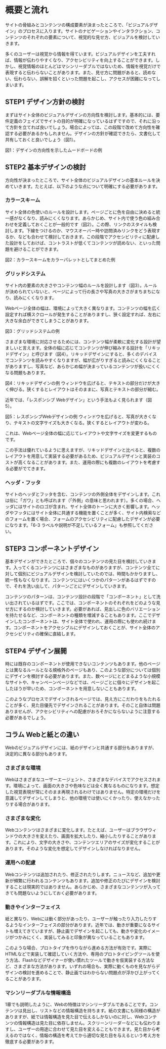 # 概要と流れ

サイトの骨組みとコンテンツの構成要素が決まったところで、「ビジュアルデザイン」のプロセスに入ります。サイトのナビゲーションやインタラクション、コンテンツのそれぞれの要素について、視覚的な見せ方、ビジュアルを検討していきます。

多くのユーザーは視覚から情報を得ています。ビジュアルデザインを工夫すれば、情報が伝わりやすくなり、アクセシビリティを向上することができます。しかし、視覚情報のほとんどはマシンリーダブルではないため、情報を視覚だけで表現すると伝わらないことがあります。また、見せ方に問題があると、読めない、伝わらない、誤解を招くといった問題を起こし、アクセスが困難になってしまいます。

## STEP1 デザイン方針の検討

まずはサイト全体のビジュアルデザインの方向性を検討します。基本的には、要件定義のフェイズでサイトの目的が明確になっているはずですので、それに沿って方針を立てれば良いでしょう。場合によっては、この段階で改めて方向性を確認する必要があるかもしれません。デザインの方針が確認できたら、文書化して共有しておくと良いでしょう（図1）。

図1：デザインの方向性を示したムードボードの例

## STEP2 基本デザインの検討

方向性が決まったところで、サイト全体のビジュアルデザインの基本ルールを決めていきます。たとえば、以下のような点について明確にする必要があります。

### カラースキーム

サイト全体の色使いのルールを設計します。ページごとに色を自由に決めると統一感がなくなり、読みにくくなります。あらかじめ、サイト内で使う色の組み合わせを定義しておくことが一般的です（図2）。この際、リンクのスタイルも検討します。下線をつけるのか、マウスオーバー時や訪問済みリンクをどう表現するか、なども合わせて検討しておきます。この段階でアクセシビリティに配慮した設計をしておけば、コントラストが低くてコンテンツが読めない、といった問題を避けることができます。

図2：カラースキームをカラーパレットとしてまとめた例

### グリッドシステム

サイト内の要素の大きさやコンテンツ幅のルールを設計します（図3）。ルールが決められていないと、ページによって行の長さや写真の大きさがまちまちになり、読みにくくなります。

Webページ全体の幅は、環境によって大きく異なります。コンテンツの幅を広く設定すれば横スクロールが発生することがありますし、狭く設定すれば、左右に大きな余白ができてしまうことがあります。

図3：グリッドシステムの例

さまざまな環境に対応させるためには、コンテンツ幅が柔軟に変化する設計が望ましいと言えます。全体の幅に応じてコンテンツが伸び縮みする設計を「リキッドデザイン」と呼びます（図4）。リキッドデザインにすると、多くのデバイスでコンテンツを読みやすくなりますが、幅が広がりすぎると読みにくくなることがありますし、写真など、あらかじめ幅が決まっているコンテンツが扱いにくくなる問題もあります。

図4：リキッドデザインの例
ウィンドウを広げると、テキストの部分だけが大きく伸びる。狭くするとレイアウトはそのままに、写真とテキストの部分が縮む。

近年では、「レスポンシブ Webデザイン」という手法もよく見られます（図5）。

図5：レスポンシブWebデザインの例
ウィンドウを広げると、写真が大きくなり、テキストの文字サイズも大きくなる。狭くするとレイアウトが変わる。

これは、Webページ全体の幅に応じてレイアウトや文字サイズを変更するものです。

この手法は優れているように思えますが、リキッドデザインと比べると、複数のレイアウトを用意して実装する必要があるため、ビジュアルデザインと実装のコストが高くなることがあります。また、運用の際にも複数のレイアウトを考慮する必要がでてきます。

### ヘッダ・フッタ

サイトのヘッダとフッタを含む、コンテンツの外側全体をデザインします。これは俗に「ガワ」とも呼ばれます（「外側」の意味と思われます）。多くの場合、ヘッダにはサイトのロゴが含まれ、サイト全体のトーンに大きく影響します。ヘッダやフッタにはサイト全体に共通する機能を置くことが多く、サイト内検索などのフォームを置く場合、フォームのアクセシビリティに配慮したデザインが必要になります。「6-3 ラベルや説明が不足しているフォーム」も参照してください。

## STEP3 コンポーネントデザイン

基本デザインができたところで、個々のコンテンツの見た目を検討していきます。入ってくるコンテンツにはさまざまなものがありますが、コンテンツ全てに対して個別にビジュアルデザインを検討していたのでは、時間もかかりますし、統一性もなくなります。コンテンツにはいくつかのパターンがあるはずですので、それを洗い出して、パターンごとにデザインしていきます。

コンテンツのパターンは、コンテンツ設計の段階で「コンポーネント」として洗い出されているはずです。ここでは、コンポーネントのそれぞれをどのような見せ方にするのか検討していきます。必要があれば、見出しに色のバリエーションを持たせるなど、コンポーネントの種類を増減することもあります。ここでデザインしたコンポーネントは、サイト全体で使われ、運用の際にも使われ続けます。コンポーネントをアクセシブルにデザインしておくことが、サイト全体のアクセシビリティの確保に直結します。

## STEP4 デザイン展開

時には既存のコンポーネントが使用できないコンテンツもあります。他のページとは異なるルールとなる規格外のページもあり、このような部分については個別にデザインを検討する必要があります。また、数ページにとどまるような小規模なサイトや、キャンペーンページなどでは、ページごとに個々にデザインを起こしたほうが早いため、コンポーネントを用意しないこともあります。

このようなプロセスでデザインされるページでは、見え方にこだわりをもたれることが多く、見た目優先でデザインされることがあります。そのこと自体は問題ありませんが、アクセシビリティへの配慮がおろそかにならないように注意する必要があるでしょう。

## コラム Webと紙との違い

Webのビジュアルデザインには、紙のデザインと共通する部分もありますが、決定的に異なる部分もあります。

### さまざまな環境

Webはさまざまなユーザーエージェント、さまざまなデバイスでアクセスされます。環境によって、画面の大きさや色味などは全く異なるものになります。想定した視覚表現が常にそのまま再現されるわけではありません。特定の環境だけを意識してデザインしてしまうと、他の環境では使いにくかったり、使えなかったりする場合があります。

### さまざまな変化

Webコンテンツはさまざまに変化します。たとえば、ユーザーはブラウザウィンドウの大きさを変えたり、画面を拡大したり、縮小したりすることがあります。これにより、文字の大きさや、コンテンツエリアのサイズが変化することがあります。そのような変化を想定してデザインしなければなりません。

### 運用への配慮

Webコンテンツは追加されたり、修正されたりします。ニュースなど、追加や更新が頻繁に行われるコンテンツもあります。追加や修正のたびにデザインを検討することは現実的ではありません。あらかじめ、さまざまなコンテンツが入ってきても問題ないようにしておく必要があります。

### 動きやインターフェイス

紙と異なり、Webには動く部分があったり、ユーザーが触ったり入力したりするようなインターフェイスの部分があります。近年では、動きが重要になるサイトも増えてきていますが、静止画でデザインを起こしても、動きや変化のイメージがつかみにくく、実装してみると印象が異なっていることもあります。

このような場合、プロトタイプを作りながら進める方法が有効です。実際にHTMLなどで実装して確認していく方法や、専用のプロトタイピングツールを使う方法、Flashなどデザイナーが使い慣れたツールで動きを仮実装する方法など、さまざまな方法があります。いずれの場合も、実際に動くものを見ながらデザインの検討を進めることで、静止画ではわからない問題点が浮かび上がってくることがあります。

### マシンリーダブルな情報構造

1章でも説明したように、Webの特徴はマシンリーダブルであることです。コンテンツは見出し、リストなどの情報構造を持ちます。紙の文書にも同様の構造がありますが、紙では情報構造を見た目で伝えるしかないのに対し、Webコンテンツの情報構造は見た目に依存しません。スクリーンリーダーなどにも伝わりますし、ユーザーの用途に合わせて見た目を変えることもできます。見た目から考えるのではなく、情報の構造を考えてから適切な見た目を与えるという考え方を徹底する必要があります。
